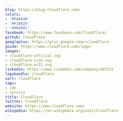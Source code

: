 ```yaml
---
blog: https://blog.cloudflare.com/
colors:
- '#FAAE40'
- '#F38020'
- '#404041'
facebook: https://www.facebook.com/Cloudflare/
github: cloudflare
googleplus: https://plus.google.com/+cloudflare
guide: https://www.cloudflare.com/logo/
images:
- cloudflare-official.svg
- cloudflare-icon.svg
- cloudflare-ar21.svg
linkedin: https://www.linkedin.com/company/407222
logohandle: cloudflare
sort: cloudflare
tags:
- cdn
- service
title: Cloudflare
twitter: Cloudflare
website: https://www.cloudflare.com/
wikipedia: https://en.wikipedia.org/wiki/Cloudflare
---
```

